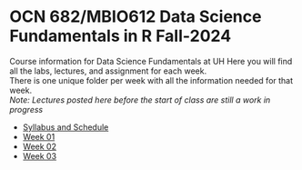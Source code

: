 # OCN 682/MBIO612 Data Science Fundamentals in R Fall-2024
Course information for Data Science Fundamentals at UH
Here you will find all the labs, lectures, and assignment for each week.  
There is one unique folder per week with all the information needed for that week.  
*Note: Lectures posted here before the start of class are still a work in progress*

- [Syllabus and Schedule](https://github.com/OCN-682-UH/Fall_2024/tree/main/Syllabus_and_Schedule)
- [Week 01](https://github.com/OCN-682-UH/Fall_2024/tree/main/Week_01)
- [Week 02](https://github.com/OCN-682-UH/Fall_2024/tree/main/Week_02)
- [Week 03](https://github.com/OCN-682-UH/Fall_2024/tree/main/Week_03)


